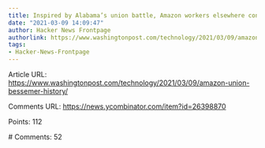 ```yaml
---
title: Inspired by Alabama’s union battle, Amazon workers elsewhere consider organizing
date: "2021-03-09 14:09:47"
author: Hacker News Frontpage
authorlink: https://www.washingtonpost.com/technology/2021/03/09/amazon-union-bessemer-history/
tags:
- Hacker-News-Frontpage
---
```


<p>Article URL: <a href="https://www.washingtonpost.com/technology/2021/03/09/amazon-union-bessemer-history/">https://www.washingtonpost.com/technology/2021/03/09/amazon-union-bessemer-history/</a></p>
<p>Comments URL: <a href="https://news.ycombinator.com/item?id=26398870">https://news.ycombinator.com/item?id=26398870</a></p>
<p>Points: 112</p>
<p># Comments: 52</p>

